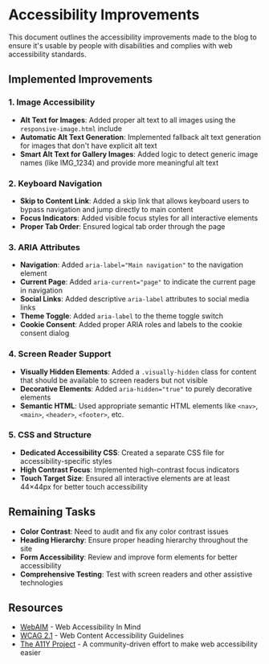 # Accessibility Improvements

This document outlines the accessibility improvements made to the blog to ensure it's usable by people with disabilities and complies with web accessibility standards.

## Implemented Improvements

### 1. Image Accessibility

- **Alt Text for Images**: Added proper alt text to all images using the `responsive-image.html` include
- **Automatic Alt Text Generation**: Implemented fallback alt text generation for images that don't have explicit alt text
- **Smart Alt Text for Gallery Images**: Added logic to detect generic image names (like IMG_1234) and provide more meaningful alt text

### 2. Keyboard Navigation

- **Skip to Content Link**: Added a skip link that allows keyboard users to bypass navigation and jump directly to main content
- **Focus Indicators**: Added visible focus styles for all interactive elements
- **Proper Tab Order**: Ensured logical tab order through the page

### 3. ARIA Attributes

- **Navigation**: Added `aria-label="Main navigation"` to the navigation element
- **Current Page**: Added `aria-current="page"` to indicate the current page in navigation
- **Social Links**: Added descriptive `aria-label` attributes to social media links
- **Theme Toggle**: Added `aria-label` to the theme toggle switch
- **Cookie Consent**: Added proper ARIA roles and labels to the cookie consent dialog

### 4. Screen Reader Support

- **Visually Hidden Elements**: Added a `.visually-hidden` class for content that should be available to screen readers but not visible
- **Decorative Elements**: Added `aria-hidden="true"` to purely decorative elements
- **Semantic HTML**: Used appropriate semantic HTML elements like `<nav>`, `<main>`, `<header>`, `<footer>`, etc.

### 5. CSS and Structure

- **Dedicated Accessibility CSS**: Created a separate CSS file for accessibility-specific styles
- **High Contrast Focus**: Implemented high-contrast focus indicators
- **Touch Target Size**: Ensured all interactive elements are at least 44×44px for better touch accessibility

## Remaining Tasks

- **Color Contrast**: Need to audit and fix any color contrast issues
- **Heading Hierarchy**: Ensure proper heading hierarchy throughout the site
- **Form Accessibility**: Review and improve form elements for better accessibility
- **Comprehensive Testing**: Test with screen readers and other assistive technologies

## Resources

- [WebAIM](https://webaim.org/) - Web Accessibility In Mind
- [WCAG 2.1](https://www.w3.org/TR/WCAG21/) - Web Content Accessibility Guidelines
- [The A11Y Project](https://www.a11yproject.com/) - A community-driven effort to make web accessibility easier
